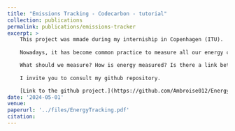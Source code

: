 ```yaml
---
title: "Emissions Tracking - Codecarbon - tutorial"
collection: publications
permalink: publications/emissions-tracker
excerpt: >
    This project was mmade during my interniship in Copenhagen (ITU). 
    
    Nowadays, it has become common practice to measure all our energy consumption during a project, when executing code. Energy is an analytical tool and it has become essential to measure our consumption.

    What should we measure? How is energy measured? Is there a link between energy in joules and CO2 emissions in kg? What tools do we have to measure? And finally, how can we reduce the emissions from our project? These are the questions I'm going to answer.     
    
    I invite you to consult my github repository.

    [Link to the github project.](https://github.com/Ambroise012/EnergyTracker) 
date: '2024-05-01'
venue:
paperurl: '../files/EnergyTracking.pdf'
citation: 
---
```


